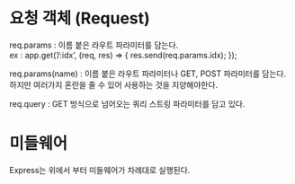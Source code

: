 # 요청 객체 (Request)

req.params : 이름 붙은 라우트 파라미터를 담는다.  
ex : app.get(’/:idx’, (req, res) => { res.send(req.params.idx); });

req.params(name) : 이름 붙은 라우트 파라미터나 GET, POST 파라미터를 담는다. 하지만 여러가지 혼란을 줄 수 있어 사용하는 것을 지양해야한다.

req.query : GET 방식으로 넘어오는 쿼리 스트링 파라미터를 담고 있다.

# 미들웨어
Express는 위에서 부터 미들웨어가 차례대로 실행된다.


